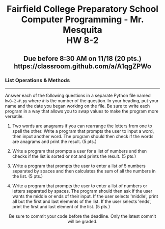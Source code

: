 <h1 align="center">
    Fairfield College Preparatory School<br>
    Computer Programming - Mr. Mesquita<br>
    HW 8-2
</h1>

<h2 align="center">
    Due before 8:30 AM on 11/18 (20 pts.)<br>
    https://classroom.github.com/a/A1qgZPWo
</h2>

### List Operations & Methods

---

Answer each of the following questions in a separate Python file named `hw8-2-#.py` where `#` is the number of the question. In your heading, put your name and the date you began working on the file. Be sure to write each program in a way that allows you to swap values to make the program more versatile.

1. Two words are anagrams if you can rearrange the letters from one to spell the other. Write a program that prompts the user to input a word, then input another word. The program should then check if the words are anagrams and print the result. (5 pts.)

2. Write a program that prompts a user for a list of numbers and then checks if the list is sorted or not and prints the result. (5 pts.)

3. Write a program that prompts the user to enter a list of 5 numbers separated by spaces and then calculates the sum of all the numbers in the list. (5 pts.)

4. Write a program that prompts the user to enter a list of numbers or letters separated by spaces. The program should then ask if the user wants the middle or ends of their input. If the user selects 'middle', print all but the first and last elements of the list. If the user selects 'ends', print the first and last element of the list. (5 pts.)

<p align="center">	Be sure to commit your code before the deadline. Only the latest commit will be graded.</p>
